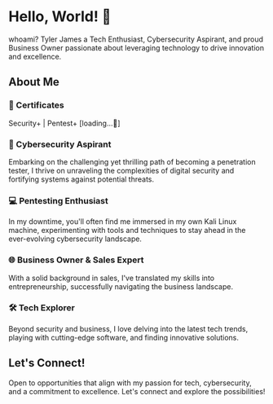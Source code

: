 # Hello, World! 🚀

whoami? Tyler James a Tech Enthusiast, Cybersecurity Aspirant, and proud Business Owner passionate about leveraging technology to drive innovation and excellence.

## About Me

### 📄 Certificates

Security+ | Pentest+ [loading...🪫]

### 🔐 Cybersecurity Aspirant

Embarking on the challenging yet thrilling path of becoming a penetration tester, I thrive on unraveling the complexities of digital security and fortifying systems against potential threats.

### 💻 Pentesting Enthusiast

In my downtime, you'll often find me immersed in my own Kali Linux machine, experimenting with tools and techniques to stay ahead in the ever-evolving cybersecurity landscape.

### 🌐 Business Owner & Sales Expert

With a solid background in sales, I've translated my skills into entrepreneurship, successfully navigating the business landscape.

### 🛠️ Tech Explorer

Beyond security and business, I love delving into the latest tech trends, playing with cutting-edge software, and finding innovative solutions.

## Let's Connect!

Open to opportunities that align with my passion for tech, cybersecurity, and a commitment to excellence. Let's connect and explore the possibilities!
